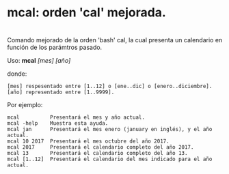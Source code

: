 # mcal: orden 'cal' mejorada. <h1>

Comando mejorado de la orden 'bash' cal, la cual presenta un calendario en función
de los parámtros pasado.

Uso: **mcal** *[mes] [año]*

  donde:

    [mes] respesentado entre [1..12] o [ene..dic] o [enero..diciembre].
    [año] representado entre [1..9999].

  Por ejemplo:

    mcal          Presentará el mes y año actual.
    mcal -help    Muestra esta ayuda.
    mcal jan      Presentará el mes enero (january en inglés), y el año actual.
    mcal 10 2017  Presentará el mes octubre del año 2017.
    mcal 2017     Presentará el calendario completo del año 2017.
    mcal 13       Presentará el calendario completo del año 13.
    mcal [1..12]  Presentará el calendario del mes indicado para el año actual.
